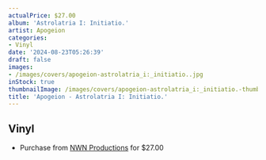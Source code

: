 ```yaml
---
actualPrice: $27.00
album: 'Astrolatria I: Initiatio.'
artist: Apogeion
categories:
- Vinyl
date: '2024-08-23T05:26:39'
draft: false
images:
- /images/covers/apogeion-astrolatria_i:_initiatio..jpg
inStock: true
thumbnailImage: /images/covers/apogeion-astrolatria_i:_initiatio.-thumb.jpg
title: 'Apogeion - Astrolatria I: Initiatio.'
---
```


## Vinyl
* Purchase from [NWN Productions](http://shop.nwnprod.com/index.php?route=product/product&path=75&product_id=54896&sort=pd.name&order=ASC) for $27.00
